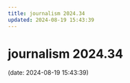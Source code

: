 ```yaml
---
title: journalism 2024.34
updated: 2024-08-19 15:43:39
---
```


# journalism 2024.34

(date: 2024-08-19 15:43:39)

